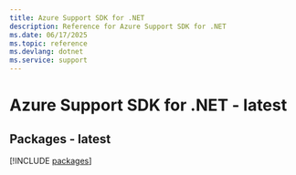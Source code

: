 ```yaml
---
title: Azure Support SDK for .NET
description: Reference for Azure Support SDK for .NET
ms.date: 06/17/2025
ms.topic: reference
ms.devlang: dotnet
ms.service: support
---
```

# Azure Support SDK for .NET - latest
## Packages - latest
[!INCLUDE [packages](support-index.md)]